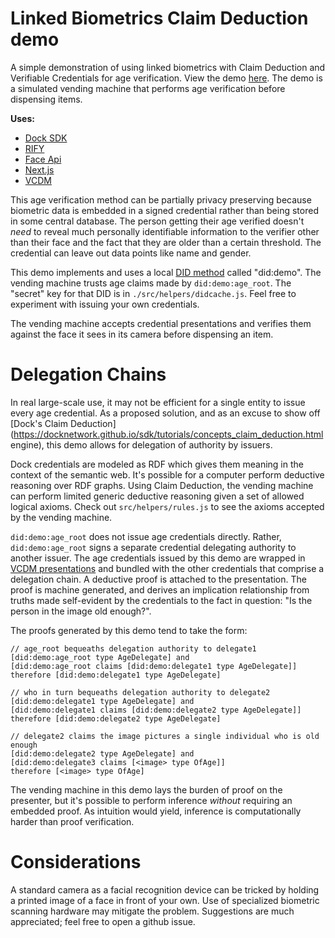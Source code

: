 # Linked Biometrics Claim Deduction demo

A simple demonstration of using linked biometrics with Claim Deduction and Verifiable Credentials for age verification. View the demo [here](https://biometrics-demo.dock.io). The demo is a simulated vending machine that performs age verification before dispensing items.

**Uses:**

- [Dock SDK](https://github.com/docknetwork/sdk)
- [RIFY](https://github.com/docknetwork/rify)
- [Face Api](https://github.com/justadudewhohacks/face-api.js/)
- [Next.js](https://nextjs.org/)
- [VCDM](https://www.w3.org/TR/vc-data-model)

This age verification method can be partially privacy preserving because biometric data is embedded in a signed credential rather than being stored in some central database. The person getting their age verified doesn't *need* to reveal much personally identifiable information to the verifier other than their face and the fact that they are older than a certain threshold. The credential can leave out data points like name and gender.

This demo implements and uses a local [DID method](https://www.w3.org/TR/did-core/#dfn-did-methods) called "did:demo". The vending machine trusts age claims made by `did:demo:age_root`. The "secret" key for that DID is in `./src/helpers/didcache.js`. Feel free to experiment with issuing your own credentials.

The vending machine accepts credential presentations and verifies them against the face it sees in its camera before dispensing an item.

# Delegation Chains

In real large-scale use, it may not be efficient for a single entity to issue every age credential. As a proposed solution, and as an excuse to show off [Dock's Claim Deduction](https://docknetwork.github.io/sdk/tutorials/concepts_claim_deduction.html engine), this demo allows for delegation of authority by issuers.

Dock credentials are modeled as RDF which gives them meaning in the context of the semantic web. It's possible for a computer perform deductive reasoning over RDF graphs. Using Claim Deduction, the vending machine can perform limited generic deductive reasoning given a set of allowed logical axioms. Check out `src/helpers/rules.js` to see the axioms accepted by the vending machine.

`did:demo:age_root` does not issue age credentials directly. Rather, `did:demo:age_root` signs a separate credential delegating authority to another issuer. The age credentials issued by this demo are wrapped in [VCDM presentations](https://www.w3.org/TR/vc-data-model/#presentations) and bundled with the other credentials that comprise a delegation chain. A deductive proof is attached to the presentation. The proof is machine generated, and derives an implication relationship from truths made self-evident by the credentials to the fact in question: "Is the person in the image old enough?".

The proofs generated by this demo tend to take the form:

```
// age_root bequeaths delegation authority to delegate1
[did:demo:age_root type AgeDelegate] and
[did:demo:age_root claims [did:demo:delegate1 type AgeDelegate]]
therefore [did:demo:delegate1 type AgeDelegate]

// who in turn bequeaths delegation authority to delegate2
[did:demo:delegate1 type AgeDelegate] and
[did:demo:delegate1 claims [did:demo:delegate2 type AgeDelegate]]
therefore [did:demo:delegate2 type AgeDelegate]

// delegate2 claims the image pictures a single individual who is old enough
[did:demo:delegate2 type AgeDelegate] and
[did:demo:delegate3 claims [<image> type OfAge]]
therefore [<image> type OfAge]
```

The vending machine in this demo lays the burden of proof on the presenter, but it's possible to perform inference *without* requiring an embedded proof. As intuition would yield, inference is computationally harder than proof verification.

# Considerations

A standard camera as a facial recognition device can be tricked by holding a printed image of a face in front of your own. Use of specialized biometric scanning hardware may mitigate the problem. Suggestions are much appreciated; feel free to open a github issue.
